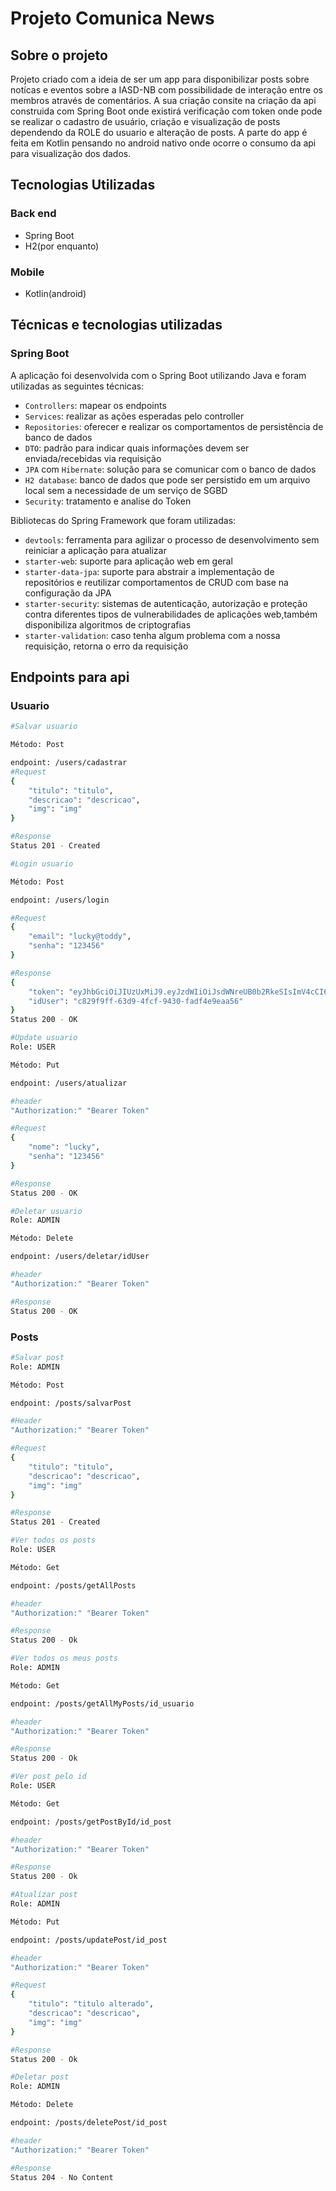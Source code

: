 
# Projeto Comunica News

## Sobre o projeto
Projeto criado com a ideia de ser um app para disponibilizar posts sobre notícas e eventos sobre a IASD-NB com possibilidade de interação entre os membros através de comentários.
A sua criação consite na criação da api construida com Spring Boot onde existirá verificação com token onde pode se realizar o cadastro de usuário, criação e visualização de posts dependendo da ROLE do usuario e alteração de posts.
A parte do app é feita em Kotlin pensando no android nativo onde ocorre o consumo da api para visualização dos dados.

## Tecnologias Utilizadas
### Back end
- Spring Boot
- H2(por enquanto)

### Mobile
- Kotlin(android)

## Técnicas e tecnologias utilizadas

### Spring Boot

A aplicação foi desenvolvida com o Spring Boot utilizando Java e foram utilizadas as seguintes técnicas:

- `Controllers`: mapear os endpoints
- `Services`: realizar as ações esperadas pelo controller
- `Repositories`: oferecer e realizar os comportamentos de persistência de banco de dados
- `DTO`: padrão para indicar quais informações devem ser enviada/recebidas via requisição
- `JPA` com `Hibernate`: solução para se comunicar com o banco de dados
- `H2 database`: banco de dados que pode ser persistido em um arquivo local sem a necessidade de um serviço de SGBD
- `Security`: tratamento e analise do Token

Bibliotecas do Spring Framework que foram utilizadas:

- `devtools`: ferramenta para agilizar o processo de desenvolvimento sem reiniciar a aplicação para atualizar
- `starter-web`: suporte para aplicação web em geral
- `starter-data-jpa`: suporte para abstrair a implementação de repositórios e reutilizar comportamentos de CRUD com base na configuração da JPA
- `starter-security`: sistemas de autenticação, autorização e proteção contra diferentes tipos de vulnerabilidades de aplicações web,também disponibiliza algoritmos de criptografias
- `starter-validation`: caso tenha algum problema com a nossa requisição, retorna o erro da requisição
## Endpoints para api
### Usuario
```bash
#Salvar usuario

Método: Post

endpoint: /users/cadastrar
#Request
{
    "titulo": "titulo",
    "descricao": "descricao",
    "img": "img"
}

#Response
Status 201 - Created
```

```bash
#Login usuario

Método: Post

endpoint: /users/login

#Request
{
    "email": "lucky@toddy",
    "senha": "123456"
}

#Response
{
    "token": "eyJhbGciOiJIUzUxMiJ9.eyJzdWIiOiJsdWNreUB0b2RkeSIsImV4cCI6MTY4MTkxNTUzMn0.9kaLbSt-fnSoUJMH0RM-9WACjT1_rbFNDYkm8xjt9E7GKqUh_wRcSY1SQFNktkbh11fLE51O47vdOm5TiSXytQ",
    "idUser": "c829f9ff-63d9-4fcf-9430-fadf4e9eaa56"
}
Status 200 - OK
```

```bash
#Update usuario
Role: USER

Método: Put

endpoint: /users/atualizar

#header
"Authorization:" "Bearer Token"

#Request
{
    "nome": "lucky",
    "senha": "123456"
}

#Response
Status 200 - OK
```

```bash
#Deletar usuario
Role: ADMIN

Método: Delete

endpoint: /users/deletar/idUser

#header
"Authorization:" "Bearer Token"

#Response
Status 200 - OK
```

### Posts
```bash
#Salvar post
Role: ADMIN

Método: Post

endpoint: /posts/salvarPost

#Header
"Authorization:" "Bearer Token"

#Request
{
    "titulo": "titulo",
    "descricao": "descricao",
    "img": "img"
}

#Response
Status 201 - Created
```

```bash
#Ver todos os posts
Role: USER

Método: Get

endpoint: /posts/getAllPosts

#header
"Authorization:" "Bearer Token"

#Response
Status 200 - Ok
```

```bash
#Ver todos os meus posts
Role: ADMIN

Método: Get

endpoint: /posts/getAllMyPosts/id_usuario

#header
"Authorization:" "Bearer Token"

#Response
Status 200 - Ok
```
```bash
#Ver post pelo id
Role: USER

Método: Get

endpoint: /posts/getPostById/id_post

#header
"Authorization:" "Bearer Token"

#Response
Status 200 - Ok
```

```bash
#Atualizar post
Role: ADMIN

Método: Put

endpoint: /posts/updatePost/id_post

#header
"Authorization:" "Bearer Token"

#Request
{
    "titulo": "titulo alterado",
    "descricao": "descricao",
    "img": "img"
}

#Response
Status 200 - Ok
```

```bash
#Deletar post
Role: ADMIN

Método: Delete

endpoint: /posts/deletePost/id_post

#header
"Authorization:" "Bearer Token"

#Response
Status 204 - No Content
```